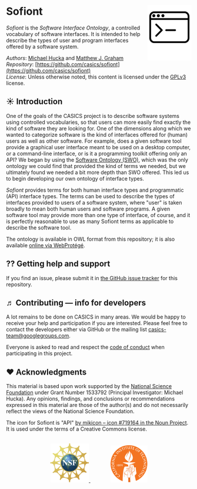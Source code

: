 Sofiont<img width="120px" align="right" src=".graphics/noun_719164_cc.svg">
================

_Sofiont_ is the _Software Interface Ontology_, a controlled vocabulary of software interfaces.  It is intended to help describe the types of user and program interfaces offered by a software system.

*Authors*:      [Michael Hucka](http://github.com/mhucka) and [Matthew J. Graham](https://github.com/doccosmos)<br>
*Repository*:   [https://github.com/casics/sofiont](https://github.com/casics/sofiont)<br>
*License*:      Unless otherwise noted, this content is licensed under the [GPLv3](https://www.gnu.org/licenses/gpl-3.0.en.html) license.

☀ Introduction
-----------------------------

One of the goals of the CASICS project is to describe software systems using controlled vocabularies, so that users can more easily find exactly the kind of software they are looking for.  One of the dimensions along which we wanted to categorize software is the kind of interfaces offered for (human) users as well as other software.  For example, does a given software tool provide a graphical user interface meant to be used on a desktop computer, or a command-line interface, or is it a programming toolkit offering only an API?  We began by using the [Software Ontology (SWO)](https://github.com/allysonlister/swo), which was the only ontology we could find that provided the kind of terms we needed, but we ultimately found we needed a bit more depth than SWO offered.  This led us to begin developing our own ontology of interface types.

_Sofiont_ provides terms for both human interface types and programmatic (API) interface types.  The terms can be used to describe the types of interfaces provided to users of a software system, where "user" is taken broadly to mean both human users and software programs.  A given software tool may provide more than one type of interface, of course, and it is perfectly reasonable to use as many Sofiont terms as applicable to describe the software tool.

The ontology is available in OWL format from this repository; it is also available [online via WebProtégé](http://webprotege.stanford.edu/#projects/3f17f7e9-5e29-4d54-85fb-a6ca53f297b1/edit/Classes).

<!--
Some examples of using Sofiont terms:

* `ls` is a command-line program available in most Unix-like systems.  It provides only one interface:

    **Sofiont** ➜ `User Interface` ➜ `Text-Base User Interface` ➜ `Command-Line Interface`
-->

⁇ Getting help and support
--------------------------

If you find an issue, please submit it in [the GitHub issue tracker](https://github.com/casics/sofiont/issues) for this repository.

♬ Contributing &mdash; info for developers
------------------------------------------

A lot remains to be done on CASICS in many areas.  We would be happy to receive your help and participation if you are interested.  Please feel free to contact the developers either via GitHub or the mailing list [casics-team@googlegroups.com](casics-team@googlegroups.com).

Everyone is asked to read and respect the [code of conduct](CONDUCT.md) when participating in this project.

❤️ Acknowledgments
------------------

This material is based upon work supported by the [National Science Foundation](https://nsf.gov) under Grant Number 1533792 (Principal Investigator: Michael Hucka).  Any opinions, findings, and conclusions or recommendations expressed in this material are those of the author(s) and do not necessarily reflect the views of the National Science Foundation.

The icon for Sofiont is "API" [by mikicon &ndash; icon #719164 in the Noun Project](https://thenounproject.com/search/?q=api&i=719164).  It is used under the terms of a Creative Commons license.

<br>
<div align="center">
  <a href="https://www.nsf.gov">
    <img width="105" height="105" src=".graphics/NSF.svg">
  </a>
  &nbsp;&nbsp;&nbsp;&nbsp;&nbsp;&nbsp;
  &nbsp;&nbsp;&nbsp;&nbsp;&nbsp;&nbsp;
  <a href="https://www.caltech.edu">
    <img width="100" height="100" src=".graphics/caltech-round.svg">
  </a>
</div>

